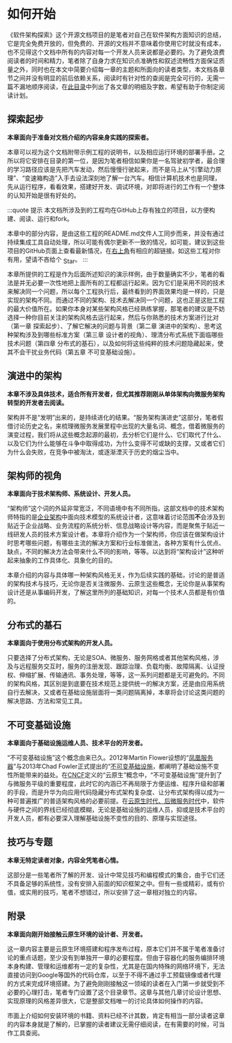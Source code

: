 # 如何开始

《软件架构探索》这个开源文档项目的是笔者对自己在软件架构方面知识的总结，它是完全免费开放的，但免费的、开源的文档并不意味着你使用它时就没有成本，也不见得这个文档中所有的内容对每一个开发人员来说都是必要的。为了避免浪费阅读者的时间和精力，笔者除了自身力求在知识点准确性和叙述流畅性方面保证质量之外，同时也在本文中简要介绍每一章的主题和所面向的读者类型，本文档各章节之间并没有明显的前后依赖关系，阅读时有针对性的查阅是完全可行的，无需一篇不漏地顺序阅读，在[此目录](/summary)中列出了各文章的明细及字数，希望有助于你制定阅读计划。

## 探索起步 <words chapter='/exploration'/>

**本章面向于准备对文档介绍的内容亲身实践的探索者。**

本章可以视为这个文档附带示例工程的说明书，以及相应运行环境的部署手册。之所以将它安排在目录的第一位，是因为笔者相信如果你是一名驾驶初学者，最合理的学习路径应该是先把汽车发动，然后慢慢行驶起来，而不是马上从“引擎动力原理”、“变速箱构造”入手去设法深刻地了解一台汽车。相信计算机技术也是同理，先从运行程序，看看效果，搭建好开发、调试环境，对即将进行的工作有一个整体的认知开始是很有好处的。

:::quote 提示
本文档所涉及到的工程均在GitHub上存有独立的项目，以方便构建、阅读、运行和fork。

本章中的部分内容，是由这些工程的README.md文件人工同步而来，并没有通过持续集成工具自动处理，所以可能有偶尔更新不一致的情况，如可能，建议到这些项目的GitHub页面上查看最新情况，在<a href="javascript:document.getElementsByTagName('button')[0].click()">右上角</a>有相应的超链接。如这些工程对你有用，望请不吝给个<github-button href="https://github.com/fenixsoft/awesome-fenix" data-icon="octicon-star" data-show-count="true" aria-label="Star fenixsoft/awesome-fenix on GitHub" style="position: relative; top: 4px; right: -4px;">Star</github-button> 。
:::

本章所提供的工程是作为后面所述知识的演示样例，由于数量确实不少，笔者的看法是并无必要一次性地把上面所有的工程都运行起来。因为它们是采用不同的技术来解决同一个问题，所以每个工程执行后，最终看到的界面效果均是一样的，只是实现的架构不同。而通过不同的架构、技术去解决同一个问题，这也正是这批工程的最大价值所在。如果你本身对某些架构风格已经熟练掌握，那笔者的建议是不妨选择一种你目前关注的架构风格去运行起来，然后与你熟悉的技术方案进行比对（第一章 探索起步）、了解它解决的问题与背景（第二章 演进中的架构）、思考这种架构涉及到哪些标准方案（第三章 设计者的视角）、理清分布式系统下面临哪些技术问题（第四章 分布式的基石），以及如何将这些纯粹的技术问题隐藏起来，使其不会干扰业务代码（第五章 不可变基础设施）。

## 演进中的架构 <words chapter='/architecture'/>

**本章不涉及具体技术，适合所有开发者，但尤其推荐刚刚从单体架构向微服务架构转型的开发者去阅读。**

架构并不是“发明”出来的，是持续进化的结果。“服务架构演进史”这部分，笔者假借讨论历史之名，来梳理微服务发展里程中出现的大量名词、概念，借着微服务的演变过程，我们将从这些概念起源的最初，去分析它们是什么、它们取代了什么、以及它们为什么能够在斗争中取得成功，为什么变得不可或缺的支撑，又或者它们为什么会失败，在竞争中被淘汰，或逐渐湮灭于历史的烟尘当中。

## 架构师的视角 <words chapter='/architect-perspective'/>

**本章面向于技术架构师、系统设计、开发人员。**

“架构师”这个词的外延非常宽泛，不同语境中有不同所指，这部文档中的技术架构师特指的是[企业架构](https://wiki.mbalib.com/wiki/%E4%BC%81%E4%B8%9A%E6%9E%B6%E6%9E%84)中面向技术模型的系统设计者，这意味着讨论范围**不**会涉及到贴近于企业战略、业务流程的系统分析、信息战略设计等内容，而是聚焦于贴近一线研发人员的技术方案设计者。本章将介绍作为一个架构师，你应该在做架构设计时思考哪些问题，有哪些主流的解决方案和行业标准做法，各种方案有什么优点、缺点，不同的解决方法会带来什么不同的影响，等等。以达到将“架构设计”这种听起来抽象的工作具体化、具象化的目的。

本章介绍的内容与具体哪一种架构风格无关，作为后续实践的基础，讨论的是普适的架构技术与技巧，无论你是否关注微服务、云原生这些概念，无论你是从事架构设计还是从事编码开发，了解这里所列的基础知识，对每一个技术人员都是有价值的。

## 分布式的基石 <words chapter='/distribution'/>

**本章面向于使用分布式架构的开发人员。**

只要选择了分布式架构，无论是SOA、微服务、服务网格或者其他架构风格，涉及与远程服务交互时，服务的注册发现、跟踪治理、负载均衡、故障隔离、认证授权、伸缩扩展、传输通讯、事务处理，等等，这一系列问题都是无可避免的。不同的架构风格，其区别是到底要在技术规范上提供统一的解决方案，还是由应用系统自行去解决，又或者在基础设施层面将一类问题隔离掉，本章将会讨论这类问题的解决思路、方法和常见工具。

## 不可变基础设施 <words chapter='/immutable-infrastructure'/>

**本章面向于基础设施运维人员、技术平台的开发者。**

“不可变基础设施”这个概念由来已久。2012年Martin Flower设想的“[凤凰服务器](https://martinfowler.com/bliki/PhoenixServer.html)”与2013年Chad Fowler正式提出的“[不可变基础设施](http://chadfowler.com/2013/06/23/immutable-deployments.html)，都阐明了基础设施不变性所能带来的益处。在[CNCF](https://en.wikipedia.org/wiki/Cloud_Native_Computing_Foundation)定义的“云原生”概念中，“不可变基础设施”提升到了与微服务平级的重要程度，此时它的内涵已不再局限于方便运维、程序升级和部署的手段，而是升华为向应用代码隐藏分布式架构复杂度、让分布式架构得以成为一种可普遍推广的普适架构风格的必要前提。在[云原生时代、后微服务时代](/architecture/architect-history/post-microservices.html)中，软件与硬件之间的界线已经彻底模糊，无论是基础设施的运维人员，抑或是技术平台的开发人员，都有必要深入理解基础设施不变性的目的、原理与实现途径。

## 技巧与专题 <words chapter='/tricks'/>

**本章无特定读者对象，内容全凭笔者心情。**

这部分是一些笔者所了解的开发、设计中常见技巧和编程模式的集合，由于它们还不具备足够的系统性，没有安排入前面的知识框架之中。但有一些或精彩，或有价值，或实用的技巧，笔者不想错过，所以安排了这一章相对独立的内容。

## 附录 <words chapter='/appendix'/>

**本章面向刚开始接触云原生环境的设计者、开发者。**

这一章内容主要是云原生环境搭建和程序发布过程，原本它们并不属于笔者准备讨论的重点话题，至少没有到单独开一章的必要程度。但由于容器化的服务编排环境本身构建、管理和运维都有一定的复杂性，尤其是在国内特殊的网络环境下，无法直接访问到Google等国外的代码仓库，以至于不得不通过手工预载镜像或者代理的方式来完成环境搭建。为了避免刚刚接触这一领域的读者在入门第一步就受到不必要的心理打击，笔者专门设置了这个目录章节。这章与其他几章讨论设计思想、实现原理的风格差异很大，它是整部文档唯一的讨论具体如何操作的内容。

市面上介绍如何安装环境的书籍、资料已经不计其数，肯定有相当一部分读者这章的内容本身就是了解的，已掌握的读者建议无需仔细阅读，在有需要的时候，可当作工具查阅。



